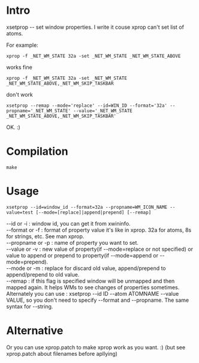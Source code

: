 # Intro

xsetprop -- set window properties. I write it couse xprop can't set list of atoms.  

For example:

    xprop -f _NET_WM_STATE 32a -set _NET_WM_STATE _NET_WM_STATE_ABOVE

works fine

    xprop -f _NET_WM_STATE 32a -set _NET_WM_STATE _NET_WM_STATE_ABOVE,_NET_WM_SKIP_TASKBAR

don't work

    xsetprop --remap --mode='replace' --id=WIN_ID --format='32a' --propname='_NET_WM_STATE' --value='_NET_WM_STATE _NET_WM_STATE_ABOVE,_NET_WM_SKIP_TASKBAR'

OK. :)

# Compilation

    make

# Usage

    xsetprop --id=window_id --format=32a --propname=WM_ICON_NAME --value=test [--mode=[replace]|append|prepend] [--remap]

--id or -i : window id, you can get it from xwininfo.  
--format or -f : format of property value it's like in xprop. 32a for atoms, 8s for strings, etc. See man xprop.  
--propname or -p : name of property you want to set.  
--value or -v : new value of property(if --mode=replace or not specified) or value to append or prepend to property(if --mode=append or --mode=prepend).  
--mode or -m : replace for discard old value, append/prepend to append/prepend to old value.  
--remap : if this flag is specified window will be unmapped and then mapped again. It helps WMs to see changes of properties sometimes.  
Alternately you can use : xsetprop --id ID --atom ATOMNAME --value VALUE, so you don't need to specify --format and --propname. The same syntax for --string.

# Alternative

Or you can use xprop.patch to make xprop work as you want. :)
(but see xprop.patch about filenames before apllying)
